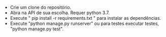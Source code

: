 - Crie um clone do repositório.
- Abra na API de sua escolha. Requer python 3.7.
- Execute " pip install -r requirements.txt " para instalar as dependências.
- Execute "python manage.py runserver" ou para testes executar testes, "python manage.py test".
